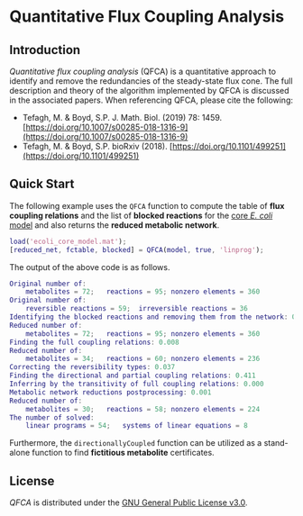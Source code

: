 Quantitative Flux Coupling Analysis
====

Introduction
----
*Quantitative flux coupling analysis* (QFCA) is a quantitative approach to identify and remove the redundancies of the steady-state flux cone. The full description and theory of the algorithm implemented by QFCA is discussed in the associated papers. When referencing QFCA, please cite the following:
- Tefagh, M. & Boyd, S.P. J. Math. Biol. (2019) 78: 1459. [https://doi.org/10.1007/s00285-018-1316-9](https://doi.org/10.1007/s00285-018-1316-9)
- Tefagh, M. & Boyd, S.P. bioRxiv (2018). [https://doi.org/10.1101/499251](https://doi.org/10.1101/499251)

Quick Start
----
The following example uses the `QFCA` function to compute the table of **flux coupling relations** and the list of **blocked reactions** for the [core *E. coli* model](http://systemsbiology.ucsd.edu/Downloads/EcoliCore) and also returns the **reduced metabolic network**.
```matlab
load('ecoli_core_model.mat');
[reduced_net, fctable, blocked] = QFCA(model, true, 'linprog');
```
The output of the above code is as follows.
```matlab
Original number of:
	metabolites = 72;	reactions = 95;	nonzero elements = 360
Original number of:
	reversible reactions = 59;	irreversible reactions = 36
Identifying the blocked reactions and removing them from the network: 0.034
Reduced number of:
	metabolites = 72;	reactions = 95;	nonzero elements = 360
Finding the full coupling relations: 0.008
Reduced number of:
	metabolites = 34;	reactions = 60;	nonzero elements = 236
Correcting the reversibility types: 0.037
Finding the directional and partial coupling relations: 0.411
Inferring by the transitivity of full coupling relations: 0.000
Metabolic network reductions postprocessing: 0.001
Reduced number of:
	metabolites = 30;	reactions = 58;	nonzero elements = 224
The number of solved:
	linear programs = 54;	systems of linear equations = 8
```
Furthermore, the `directionallyCoupled` function can be utilized as a stand-alone function to find **fictitious metabolite** certificates.

License
----
*QFCA* is distributed under the [GNU General Public License v3.0](http://www.gnu.org/copyleft/gpl.html).
